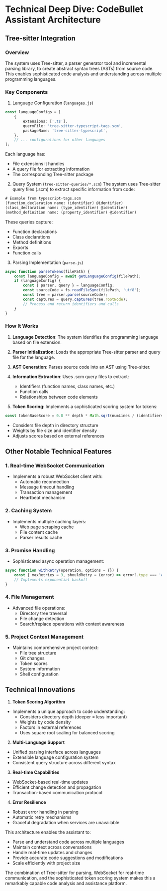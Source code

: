 # Technical Deep Dive: CodeBullet Assistant Architecture

## Tree-sitter Integration

### Overview
The system uses Tree-sitter, a parser generator tool and incremental parsing library, to create abstract syntax trees (ASTs) from source code. This enables sophisticated code analysis and understanding across multiple programming languages.

### Key Components

1. Language Configuration (`languages.js`)
```typescript
const languageConfigs = [
    {
        extensions: ['.ts'],
        queryFile: 'tree-sitter-typescript-tags.scm',
        packageName: 'tree-sitter-typescript',
    },
    // ... configurations for other languages
];
```
Each language has:
- File extensions it handles
- A query file for extracting information
- The corresponding Tree-sitter package

2. Query System (`tree-sitter-queries/*.scm`)
The system uses Tree-sitter query files (.scm) to extract specific information from code:
```scheme
# Example from typescript-tags.scm
(function_declaration name: (identifier) @identifier)
(class_declaration name: (type_identifier) @identifier)
(method_definition name: (property_identifier) @identifier)
```
These queries capture:
- Function declarations
- Class declarations
- Method definitions
- Exports
- Function calls

3. Parsing Implementation (`parse.js`)
```typescript
async function parseTokens(filePath) {
    const languageConfig = await getLanguageConfig(filePath);
    if (languageConfig) {
        const { parser, query } = languageConfig;
        const sourceCode = fs.readFileSync(filePath, 'utf8');
        const tree = parser.parse(sourceCode);
        const captures = query.captures(tree.rootNode);
        // Process and return identifiers and calls
    }
}
```

### How It Works

1. **Language Detection**: The system identifies the programming language based on file extension.

2. **Parser Initialization**: Loads the appropriate Tree-sitter parser and query file for the language.

3. **AST Generation**: Parses source code into an AST using Tree-sitter.

4. **Information Extraction**: Uses .scm query files to extract:
   - Identifiers (function names, class names, etc.)
   - Function calls
   - Relationships between code elements

5. **Token Scoring**: Implements a sophisticated scoring system for tokens:
```typescript
const tokenBaseScore = 0.8 ** depth * Math.sqrt(numLines / (identifiers.length + 1));
```
- Considers file depth in directory structure
- Weights by file size and identifier density
- Adjusts scores based on external references

## Other Notable Technical Features

### 1. Real-time WebSocket Communication
- Implements a robust WebSocket client with:
  - Automatic reconnection
  - Message timeout handling
  - Transaction management
  - Heartbeat mechanism

### 2. Caching System
- Implements multiple caching layers:
  - Web page scraping cache
  - File content cache
  - Parser results cache

### 3. Promise Handling
- Sophisticated async operation management:
```typescript
async function withRetry(operation, options = {}) {
    const { maxRetries = 3, shouldRetry = (error) => error?.type === 'APIConnectionError' } = options;
    // Implements exponential backoff
}
```

### 4. File Management
- Advanced file operations:
  - Directory tree traversal
  - File change detection
  - Search/replace operations with context awareness

### 5. Project Context Management
- Maintains comprehensive project context:
  - File tree structure
  - Git changes
  - Token scores
  - System information
  - Shell configuration

## Technical Innovations

1. **Token Scoring Algorithm**
- Implements a unique approach to code understanding:
  - Considers directory depth (deeper = less important)
  - Weights by code density
  - Factors in external references
  - Uses square root scaling for balanced scoring

2. **Multi-Language Support**
- Unified parsing interface across languages
- Extensible language configuration system
- Consistent query structure across different syntax

3. **Real-time Capabilities**
- WebSocket-based real-time updates
- Efficient change detection and propagation
- Transaction-based communication protocol

4. **Error Resilience**
- Robust error handling in parsing
- Automatic retry mechanisms
- Graceful degradation when services are unavailable

This architecture enables the assistant to:
- Parse and understand code across multiple languages
- Maintain context across conversations
- Handle real-time updates and changes
- Provide accurate code suggestions and modifications
- Scale efficiently with project size

The combination of Tree-sitter for parsing, WebSocket for real-time communication, and the sophisticated token scoring system makes this a remarkably capable code analysis and assistance platform.
